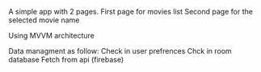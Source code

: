 A simple app with 2 pages.
First page for movies list
Second page for the selected movie name

Using MVVM architecture

Data managment as follow:
Check in user prefrences
Chck in room database
Fetch from api (firebase)

